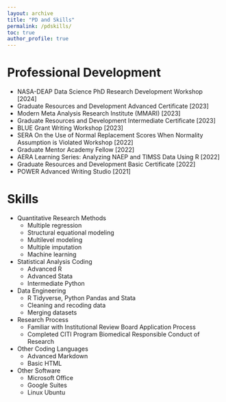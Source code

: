 ```yaml
---
layout: archive
title: "PD and Skills"
permalink: /pdskills/
toc: true
author_profile: true
---
```


# Professional Development
- NASA-DEAP Data Science PhD Research Development Workshop [2024]
- Graduate Resources and Development Advanced Certificate [2023]
- Modern Meta Analysis Research Institute (MMARI) [2023]
- Graduate Resources and Development Intermediate Certificate [2023]
- BLUE Grant Writing Workshop [2023]
- SERA On the Use of Normal Replacement Scores When Normality 
Assumption is Violated Workshop [2022]
- Graduate Mentor Academy Fellow [2022]
- AERA Learning Series: Analyzing NAEP and TIMSS Data Using R [2022]
- Graduate Resources and Development Basic Certificate [2022]
- POWER Advanced Writing Studio [2021]

# Skills
- Quantitative Research Methods 
  - Multiple regression
  - Structural equational modeling
  - Multilevel modeling
  - Multiple imputation
  - Machine learning
- Statistical Analysis Coding
  - Advanced R
  - Advanced Stata
  - Intermediate Python
- Data Engineering
  - R Tidyverse, Python Pandas and Stata
  - Cleaning and recoding data
  - Merging datasets  
- Research Process
  - Familiar with Institutional Review Board Application Process
  - Completed CITI Program Biomedical Responsible Conduct of Research
- Other Coding Languages
  - Advanced Markdown
  - Basic HTML
- Other Software
  - Microsoft Office
  - Google Suites
  - Linux Ubuntu 

  